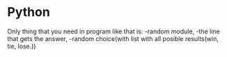 # Python
Only thing that you need in program like that is:
-random module,
-the line that gets the answer,
-random choice(with list with all posible results(win, tie, lose.))
